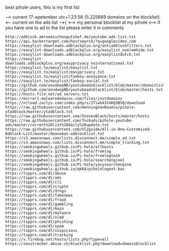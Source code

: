 best pihole users,
this is my first list

-->
current 17-spetember utc+1 23:56
{5.225669 domeins on the blocklist}
<--
current on the ads list -->{
<--> my personal blocklist at my pihole <-->  if you have one to ad to the list please enter it in comments

	http://adblock.amroemischengutshof.de/youtube-ads-list.txt	
	https://api.hackertarget.com/hostsearch/?q=googlevideo.com	
	https://easylist-downloads.adblockplus.org/antiadblockfilters.txt	
	https://easylist-downloads.adblockplus.org/easylist_noelemhide.txt	
	https://easylist-downloads.adblockplus.org/easylistdutch.txt	
	https://easylist-downloads.adblockplus.org/easyprivacy_nointernational.txt	
	https://easylist.to/easylist/easylist.txt
	https://easylist.to/easylist/easyprivacy.txt	
	https://easylist.to/easylist/fanboy-annoyance.txt	
	https://easylist.to/easylist/fanboy-social.txt	
	https://github.com/anudeepND/youtubeadsblacklist/blob/master/domainlist.txt	
	https://github.com/anudeepND/youtubeadsblacklist/blob/master/hosts.txt	
	https://hosts-file.net/ad_servers.txt	
	https://mirror1.malwaredomains.com/files/justdomains	
	https://ncloud.zaclys.com/index.php/s/2Tiwb43tGKQ3BSQ/download	
	https://raw.githubusercontent.com/HenningVanRaumle/pihole-ytadblock/master/ytadblock.txt	
	https://raw.githubusercontent.com/StevenBlack/hosts/master/hosts	
	https://raw.githubusercontent.com/fuckads/pihole-youtube-ads/master/current%20list%20daily%20update.txt	
	https://raw.githubusercontent.com/hl2guide/All-in-One-Customized-Adblock-List/master/deanoman-adblocklist.txt	
	https://s3.amazonaws.com/lists.disconnect.me/simple_ad.txt	
	https://s3.amazonaws.com/lists.disconnect.me/simple_tracking.txt	
	https://smokingwheels.github.io/Pi-hole/allhosts	
	https://smokingwheels.github.io/Pi-hole/fromlog	
	https://smokingwheels.github.io/Pi-hole/fromlogtosh	
	https://smokingwheels.github.io/Pi-hole/searchengine1	
	https://smokingwheels.github.io/Pi-hole/yacysearchengine	
	https://smokingwheels.github.io/qb64/piholelogext.bas	
	https://tspprs.com/dl/abuse	
	https://tspprs.com/dl/ads	
	https://tspprs.com/dl/cl1	
	https://tspprs.com/dl/crypto	
	https://tspprs.com/dl/drugs	
	https://tspprs.com/dl/fakenews	
	https://tspprs.com/dl/fraud	
	https://tspprs.com/dl/gambling	
	https://tspprs.com/dl/main	
	https://tspprs.com/dl/malware	
	https://tspprs.com/dl/olmd	
	https://tspprs.com/dl/phishing	
	https://tspprs.com/dl/spam	
	https://tspprs.com/dl/suspicious	
	https://tspprs.com/dl/tracking	
	https://v.firebog.net/hosts/lists.php?type=all	
	https://zeustracker.abuse.ch/blocklist.php?download=domainblocklist	
